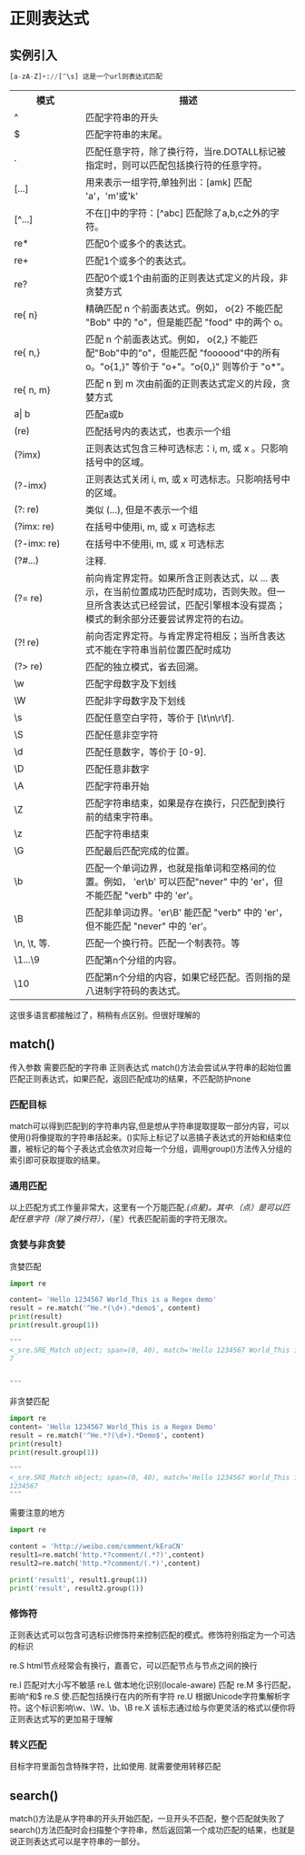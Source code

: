 # 正则表达式

## 实例引入

```python
[a-zA-Z]+://[^\s] 这是一个url则表达式匹配
```

<table class="reference">
<tbody><tr><th style="width:25%">模式</th><th>描述</th></tr>
<tr><td>^</td><td>匹配字符串的开头</td></tr>
<tr><td>$</td><td>匹配字符串的末尾。</td></tr>
<tr><td>.</td><td>匹配任意字符，除了换行符，当re.DOTALL标记被指定时，则可以匹配包括换行符的任意字符。</td></tr>
<tr><td>[...]</td><td>用来表示一组字符,单独列出：[amk] 匹配 'a'，'m'或'k'</td></tr>
<tr><td>[^...]</td><td>不在[]中的字符：[^abc] 匹配除了a,b,c之外的字符。</td></tr>
<tr><td>re*</td><td>匹配0个或多个的表达式。</td></tr>
<tr><td>re+</td><td>匹配1个或多个的表达式。</td></tr>
<tr><td>re?</td><td>   匹配0个或1个由前面的正则表达式定义的片段，非贪婪方式</td></tr>
<tr><td>re{ n}</td><td>精确匹配 n 个前面表达式。例如， <span class="marked">o{2}</span> 不能匹配 "Bob" 中的 "o"，但是能匹配 "food" 中的两个 o。</td></tr>
<tr><td>re{ n,}</td><td>匹配 n 个前面表达式。例如， o{2,} 不能匹配"Bob"中的"o"，但能匹配 "foooood"中的所有 o。"o{1,}" 等价于 "o+"。"o{0,}" 则等价于 "o*"。</td></tr>
<tr><td>re{ n, m}</td><td>匹配 n 到 m 次由前面的正则表达式定义的片段，贪婪方式</td></tr>
<tr><td>a| b</td><td>匹配a或b</td></tr>
<tr><td>(re)</td><td>匹配括号内的表达式，也表示一个组</td></tr>
<tr><td>(?imx)</td><td>正则表达式包含三种可选标志：i, m, 或 x 。只影响括号中的区域。</td></tr>
<tr><td>(?-imx)</td><td>正则表达式关闭 i, m, 或 x 可选标志。只影响括号中的区域。</td></tr>
<tr><td>(?: re)</td><td> 类似 (...), 但是不表示一个组</td></tr>
<tr><td>(?imx: re)</td><td>在括号中使用i, m, 或 x 可选标志</td></tr>
<tr><td>(?-imx: re)</td><td>在括号中不使用i, m, 或 x 可选标志</td></tr>
<tr><td>(?#...)</td><td>注释.</td></tr>
<tr><td>(?= re)</td><td>前向肯定界定符。如果所含正则表达式，以 ... 表示，在当前位置成功匹配时成功，否则失败。但一旦所含表达式已经尝试，匹配引擎根本没有提高；模式的剩余部分还要尝试界定符的右边。</td></tr>
<tr><td>(?! re)</td><td>前向否定界定符。与肯定界定符相反；当所含表达式不能在字符串当前位置匹配时成功</td></tr>
<tr><td>(?&gt; re)</td><td>匹配的独立模式，省去回溯。</td></tr>
<tr><td>\w</td><td> 匹配字母数字及下划线</td></tr>
<tr><td>\W</td><td>匹配非字母数字及下划线</td></tr>
<tr><td>\s</td><td> 匹配任意空白字符，等价于 [\t\n\r\f].</td></tr>
<tr><td>\S</td><td>匹配任意非空字符</td></tr>
<tr><td>\d</td><td> 匹配任意数字，等价于 [0-9].</td></tr>
<tr><td>\D</td><td>匹配任意非数字</td></tr>
<tr><td>\A</td><td>匹配字符串开始</td></tr>
<tr><td>\Z</td><td>匹配字符串结束，如果是存在换行，只匹配到换行前的结束字符串。</td></tr>
<tr><td>\z</td><td>匹配字符串结束</td></tr>
<tr><td>\G</td><td>匹配最后匹配完成的位置。</td></tr>
<tr><td>\b</td><td>匹配一个单词边界，也就是指单词和空格间的位置。例如， 'er\b' 可以匹配"never" 中的 'er'，但不能匹配 "verb" 中的 'er'。</td></tr>
<tr><td>\B</td><td>匹配非单词边界。'er\B' 能匹配 "verb" 中的 'er'，但不能匹配 "never" 中的 'er'。</td></tr>
<tr><td>\n, \t, 等.</td><td>匹配一个换行符。匹配一个制表符。等</td></tr>
<tr><td>\1...\9</td><td>匹配第n个分组的内容。</td></tr>
<tr><td>\10</td><td>匹配第n个分组的内容，如果它经匹配。否则指的是八进制字符码的表达式。</td></tr>
</tbody></table>

这很多语言都接触过了，稍稍有点区别。但很好理解的

## match()

传入参数 需要匹配的字符串 正则表达式
match()方法会尝试从字符串的起始位置匹配正则表达式，如果匹配，返回匹配成功的结果，不匹配防护none

### 匹配目标

match可以得到匹配到的字符串内容,但是想从字符串提取提取一部分内容，可以使用()将像提取的字符串括起来。()实际上标记了以恶搞子表达式的开始和结束位置，被标记的每个子表达式会依次对应每一个分组，调用group()方法传入分组的索引即可获取提取的结果。

### 通用匹配

以上匹配方式工作量非常大，这里有一个万能匹配.*(点星)。其中.（点）是可以匹配任意字符（除了换行符），*（星）代表匹配前面的字符无限次。

### 贪婪与非贪婪

贪婪匹配

```python
import re

content= 'Hello 1234567 World_This is a Regex demo'
result = re.match('^He.*(\d+).*demo$', content)
print(result)
print(result.group(1))

"""
<_sre.SRE_Match object; span=(0, 40), match='Hello 1234567 World_This is a Regex demo'>
7


"""

```

非贪婪匹配

```python
import re
content= 'Hello 1234567 World_This is a Regex Demo'
result = re.match('^He.*?(\d+).*Demo$', content)
print(result)
print(result.group(1))

"""
<_sre.SRE_Match object; span=(0, 40), match='Hello 1234567 World_This is a Regex Demo'>
1234567
"""

```

需要注意的地方

```python
import re

content = 'http://weibo.com/comment/kEraCN'
result1=re.match('http.*?comment/(.*?)',content)
result2=re.match('http.*?comment/(.*)',content)

print('result1', result1.group(1))
print('result', result2.group(1))

```


### 修饰符

正则表达式可以包含可选标识修饰符来控制匹配的模式。修饰符别指定为一个可选的标识

re.S html节点经常会有换行，嘉善它，可以匹配节点与节点之间的换行

re.I 匹配对大小写不敏感
re.L 做本地化识别(locale-aware) 匹配
re.M 多行匹配，影响^和$
re.S 使.匹配包括换行在内的所有字符
re.U 根据Unicode字符集解析字符。这个标识影响\w、\W、\b、\B
re.X 该标志通过给与你更灵活的格式以便你将正则表达式写的更加易于理解

### 转义匹配

目标字符里面包含特殊字符，比如使用.
 就需要使用转移匹配
 
## search()

match()方法是从字符串的开头开始匹配，一旦开头不匹配，整个匹配就失败了
search()方法匹配时会扫描整个字符串，然后返回第一个成功匹配的结果，也就是说正则表达式可以是字符串的一部分。
